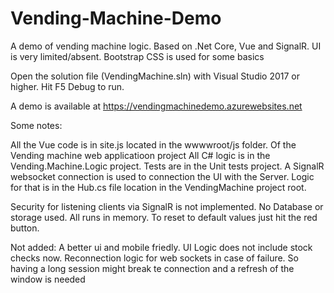 # Vending-Machine-Demo
A demo of vending machine logic. Based on .Net Core, Vue and SignalR. UI is very limited/absent. Bootstrap CSS is used for some basics

Open the solution file (VendingMachine.sln) with Visual Studio 2017 or higher. 
Hit F5 Debug to run.

A demo is available at https://vendingmachinedemo.azurewebsites.net

Some notes:

All the Vue code is in site.js located in the wwwwroot/js folder. Of the Vending machine web applicatioon project
All C# logic is in the Vending.Machine.Logic project.
Tests are in the Unit tests project.
A SignalR websocket connection is used to connection the UI with the Server. Logic for that is in the Hub.cs file location in the VendingMachine project root.

Security for listening clients via SignalR is not implemented. 
No Database or storage used. All runs in memory. To reset to default values just hit the red button.

Not added:
A better ui and mobile friedly. 
UI Logic does not include stock checks now.
Reconnection logic for web sockets in case of failure. So having a long session might break te connection and a refresh of the window is needed

